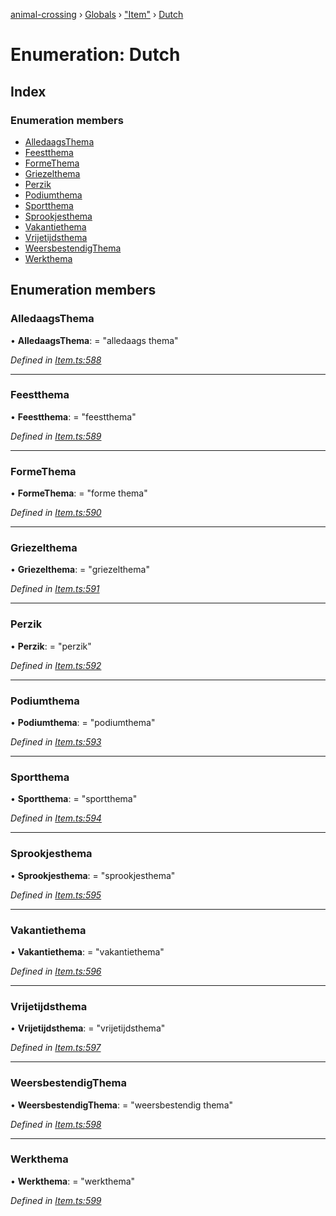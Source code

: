 [animal-crossing](../README.md) › [Globals](../globals.md) › ["Item"](../modules/_item_.md) › [Dutch](_item_.dutch.md)

# Enumeration: Dutch

## Index

### Enumeration members

* [AlledaagsThema](_item_.dutch.md#alledaagsthema)
* [Feestthema](_item_.dutch.md#feestthema)
* [FormeThema](_item_.dutch.md#formethema)
* [Griezelthema](_item_.dutch.md#griezelthema)
* [Perzik](_item_.dutch.md#perzik)
* [Podiumthema](_item_.dutch.md#podiumthema)
* [Sportthema](_item_.dutch.md#sportthema)
* [Sprookjesthema](_item_.dutch.md#sprookjesthema)
* [Vakantiethema](_item_.dutch.md#vakantiethema)
* [Vrijetijdsthema](_item_.dutch.md#vrijetijdsthema)
* [WeersbestendigThema](_item_.dutch.md#weersbestendigthema)
* [Werkthema](_item_.dutch.md#werkthema)

## Enumeration members

###  AlledaagsThema

• **AlledaagsThema**: = "alledaags thema"

*Defined in [Item.ts:588](https://github.com/Norviah/animal-crossing/blob/da8caaf/module/types/Item.ts#L588)*

___

###  Feestthema

• **Feestthema**: = "feestthema"

*Defined in [Item.ts:589](https://github.com/Norviah/animal-crossing/blob/da8caaf/module/types/Item.ts#L589)*

___

###  FormeThema

• **FormeThema**: = "forme thema"

*Defined in [Item.ts:590](https://github.com/Norviah/animal-crossing/blob/da8caaf/module/types/Item.ts#L590)*

___

###  Griezelthema

• **Griezelthema**: = "griezelthema"

*Defined in [Item.ts:591](https://github.com/Norviah/animal-crossing/blob/da8caaf/module/types/Item.ts#L591)*

___

###  Perzik

• **Perzik**: = "perzik"

*Defined in [Item.ts:592](https://github.com/Norviah/animal-crossing/blob/da8caaf/module/types/Item.ts#L592)*

___

###  Podiumthema

• **Podiumthema**: = "podiumthema"

*Defined in [Item.ts:593](https://github.com/Norviah/animal-crossing/blob/da8caaf/module/types/Item.ts#L593)*

___

###  Sportthema

• **Sportthema**: = "sportthema"

*Defined in [Item.ts:594](https://github.com/Norviah/animal-crossing/blob/da8caaf/module/types/Item.ts#L594)*

___

###  Sprookjesthema

• **Sprookjesthema**: = "sprookjesthema"

*Defined in [Item.ts:595](https://github.com/Norviah/animal-crossing/blob/da8caaf/module/types/Item.ts#L595)*

___

###  Vakantiethema

• **Vakantiethema**: = "vakantiethema"

*Defined in [Item.ts:596](https://github.com/Norviah/animal-crossing/blob/da8caaf/module/types/Item.ts#L596)*

___

###  Vrijetijdsthema

• **Vrijetijdsthema**: = "vrijetijdsthema"

*Defined in [Item.ts:597](https://github.com/Norviah/animal-crossing/blob/da8caaf/module/types/Item.ts#L597)*

___

###  WeersbestendigThema

• **WeersbestendigThema**: = "weersbestendig thema"

*Defined in [Item.ts:598](https://github.com/Norviah/animal-crossing/blob/da8caaf/module/types/Item.ts#L598)*

___

###  Werkthema

• **Werkthema**: = "werkthema"

*Defined in [Item.ts:599](https://github.com/Norviah/animal-crossing/blob/da8caaf/module/types/Item.ts#L599)*
